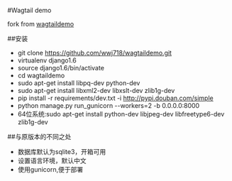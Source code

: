 #Wagtail demo

fork from [wagtaildemo](https://github.com/torchbox/wagtaildemo)

##安装
*  git clone https://github.com/wwj718/wagtaildemo.git
*  virtualenv django1.6
*  source django1.6/bin/activate
*  cd wagtaildemo
*  sudo apt-get install libpq-dev python-dev
*  sudo apt-get install libxml2-dev libxslt-dev zlib1g-dev
*  pip install -r requirements/dev.txt -i http://pypi.douban.com/simple
*  python manage.py run_gunicorn --workers=2 -b 0.0.0.0:8000
*  64位系统:sudo apt-get install python-dev libjpeg-dev libfreetype6-dev zlib1g-dev

##与原版本的不同之处
*  数据库默认为sqlite3，开箱可用
*  设置语言环境，默认中文
*  使用gunicorn,便于部署

